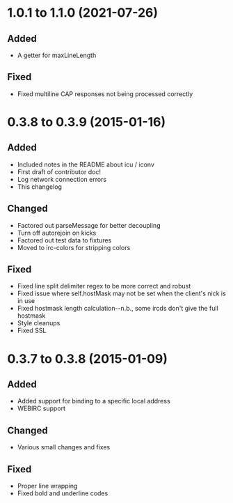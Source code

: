 # 1.0.1 to 1.1.0 (2021-07-26)
## Added
* A getter for maxLineLength

## Fixed
* Fixed multiline CAP responses not being processed correctly

# 0.3.8 to 0.3.9 (2015-01-16)
## Added
* Included notes in the README about icu / iconv
* First draft of contributor doc!
* Log network connection errors
* This changelog

## Changed
* Factored out parseMessage for better decoupling
* Turn off autorejoin on kicks
* Factored out test data to fixtures
* Moved to irc-colors for stripping colors

## Fixed
* Fixed line split delimiter regex to be more correct and robust
* Fixed issue where self.hostMask may not be set when the client's nick is in use
* Fixed hostmask length calculation--n.b., some ircds don't give the full hostmask
* Style cleanups
* Fixed SSL

# 0.3.7 to 0.3.8 (2015-01-09)
## Added
* Added support for binding to a specific local address
* WEBIRC support

## Changed
* Various small changes and fixes

## Fixed
* Proper line wrapping
* Fixed bold and underline codes
